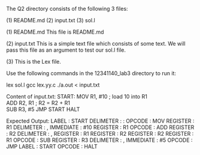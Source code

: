 The Q2 directory consists of the following 3 files:

(1) README.md
(2) input.txt
(3) sol.l

(1) README.md
This file is README.md

(2) input.txt
This is a simple text file which consists of some text. We will pass this file as an argument to test our sol.l file.

(3)
This is the Lex file.

Use the following commands in the 12341140_lab3 directory to run it:

lex sol.l
gcc lex.yy.c
./a.out < input.txt


Content of input.txt:
START: MOV R1, #10    ; load 10 into R1  
ADD R2, R1       ; R2 = R2 + R1  
SUB R3,  #5
JMP START
HALT



Expected Output:
LABEL       :   START
DELIMETER   :   :
OPCODE      :   MOV
REGISTER    :   R1
DELIMETER   :   ,
IMMEDIATE   :   #10
REGISTER    :   R1
OPCODE      :   ADD
REGISTER    :   R2
DELIMETER   :   ,
REGISTER    :   R1
REGISTER    :   R2
REGISTER    :   R2
REGISTER    :   R1
OPCODE      :   SUB
REGISTER    :   R3
DELIMETER   :   ,
IMMEDIATE   :   #5
OPCODE      :   JMP
LABEL       :   START
OPCODE      :   HALT

